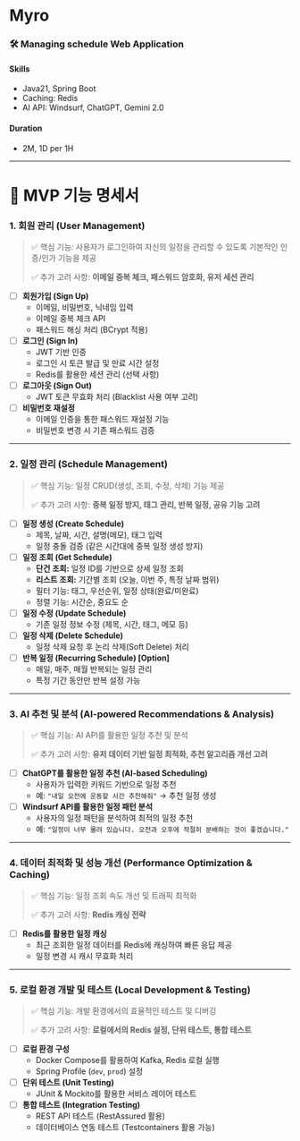 # Myro
### 🛠️ Managing schedule Web Application
#### Skills
- Java21, Spring Boot
- Caching: Redis
- AI API: Windsurf, ChatGPT, Gemini 2.0
#### Duration
- 2M, 1D per 1H

---

# **📝 MVP 기능 명세서**

### **1. 회원 관리 (User Management)**

> ✅ 핵심 기능: 사용자가 로그인하여 자신의 일정을 관리할 수 있도록 기본적인 인증/인가 기능을 제공
>
>
> ✅ 추가 고려 사항: **이메일 중복 체크, 패스워드 암호화, 유저 세션 관리**
>
- [ ]  **회원가입 (Sign Up)**
    - 이메일, 비밀번호, 닉네임 입력
    - 이메일 중복 체크 API
    - 패스워드 해싱 처리 (BCrypt 적용)
- [ ]  **로그인 (Sign In)**
    - JWT 기반 인증
    - 로그인 시 토큰 발급 및 만료 시간 설정
    - Redis를 활용한 세션 관리 (선택 사항)
- [ ]  **로그아웃 (Sign Out)**
    - JWT 토큰 무효화 처리 (Blacklist 사용 여부 고려)
- [ ]  **비밀번호 재설정**
    - 이메일 인증을 통한 패스워드 재설정 기능
    - 비밀번호 변경 시 기존 패스워드 검증

---

### **2. 일정 관리 (Schedule Management)**

> ✅ 핵심 기능: 일정 CRUD(생성, 조회, 수정, 삭제) 기능 제공
>
>
> ✅ 추가 고려 사항: **중복 일정 방지, 태그 관리, 반복 일정, 공유 기능 고려**
>
- [ ]  **일정 생성 (Create Schedule)**
    - 제목, 날짜, 시간, 설명(메모), 태그 입력
    - 일정 충돌 검증 (같은 시간대에 중복 일정 생성 방지)
- [ ]  **일정 조회 (Get Schedule)**
    - **단건 조회:** 일정 ID를 기반으로 상세 일정 조회
    - **리스트 조회:** 기간별 조회 (오늘, 이번 주, 특정 날짜 범위)
    - 필터 기능: 태그, 우선순위, 일정 상태(완료/미완료)
    - 정렬 기능: 시간순, 중요도 순
- [ ]  **일정 수정 (Update Schedule)**
    - 기존 일정 정보 수정 (제목, 시간, 태그, 메모 등)
- [ ]  **일정 삭제 (Delete Schedule)**
    - 일정 삭제 요청 후 논리 삭제(Soft Delete) 처리
- [ ]  **반복 일정 (Recurring Schedule) [Option]**
    - 매일, 매주, 매월 반복되는 일정 관리
    - 특정 기간 동안만 반복 설정 가능

---

### **3. AI 추천 및 분석 (AI-powered Recommendations & Analysis)**

> ✅ 핵심 기능: AI API를 활용한 일정 추천 및 분석
>
>
> ✅ 추가 고려 사항: **유저 데이터 기반 일정 최적화, 추천 알고리즘 개선 고려**
>
- [ ]  **ChatGPT를 활용한 일정 추천 (AI-based Scheduling)**
    - 사용자가 입력한 키워드 기반으로 일정 추천
    - 예: `"내일 오전에 운동할 시간 추천해줘"` → 추천 일정 생성
- [ ]  **Windsurf API를 활용한 일정 패턴 분석**
    - 사용자의 일정 패턴을 분석하여 최적의 일정 추천
    - 예: `"일정이 너무 몰려 있습니다. 오전과 오후에 적절히 분배하는 것이 좋겠습니다."`

---

### **4. 데이터 최적화 및 성능 개선 (Performance Optimization & Caching)**

> ✅ 핵심 기능: 일정 조회 속도 개선 및 트래픽 최적화
>
>
> ✅ 추가 고려 사항: **Redis 캐싱 전략**
>
- [ ]  **Redis를 활용한 일정 캐싱**
    - 최근 조회한 일정 데이터를 Redis에 캐싱하여 빠른 응답 제공
    - 일정 변경 시 캐시 무효화 처리

---

### **5. 로컬 환경 개발 및 테스트 (Local Development & Testing)**

> ✅ 핵심 기능: 개발 환경에서의 효율적인 테스트 및 디버깅
>
>
> ✅ 추가 고려 사항: **로컬에서의 Redis 설정, 단위 테스트, 통합 테스트**
>
- [ ]  **로컬 환경 구성**
    - Docker Compose를 활용하여 Kafka, Redis 로컬 실행
    - Spring Profile (`dev`, `prod`) 설정
- [ ]  **단위 테스트 (Unit Testing)**
    - JUnit & Mockito를 활용한 서비스 레이어 테스트
- [ ]  **통합 테스트 (Integration Testing)**
    - REST API 테스트 (RestAssured 활용)
    - 데이터베이스 연동 테스트 (Testcontainers 활용 가능)